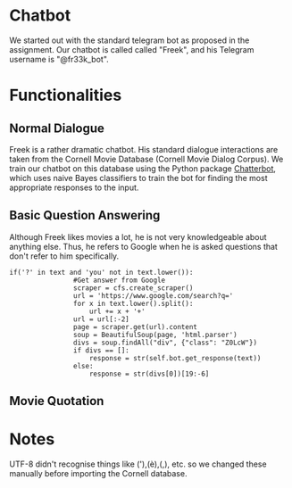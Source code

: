 # Chatbot

We started out with the standard telegram bot as proposed in the assignment. Our chatbot is called called "Freek", and his Telegram username is "@fr33k_bot".

# Functionalities

## Normal Dialogue
Freek is a rather dramatic chatbot. His standard dialogue interactions are taken from the Cornell Movie Database (Cornell Movie Dialog Corpus). We train our chatbot on this database using the Python package [Chatterbot](https://pypi.python.org/pypi/ChatterBot/0.4.3), which uses naive Bayes classifiers to train the bot for finding the most appropriate responses to the input. 

## Basic Question Answering
Although Freek likes movies a lot, he is not very knowledgeable about anything else. Thus, he refers to Google when he is asked questions that don't refer to him specifically. 

```
if('?' in text and 'you' not in text.lower()):
                #Get answer from Google
                scraper = cfs.create_scraper()
                url = 'https://www.google.com/search?q='
                for x in text.lower().split():
                    url += x + '+'
                url = url[:-2]
                page = scraper.get(url).content
                soup = BeautifulSoup(page, 'html.parser')
                divs = soup.findAll("div", {"class": "Z0LcW"})
                if divs == []:
                    response = str(self.bot.get_response(text))
                else:
                    response = str(divs[0])[19:-6]
```

## Movie Quotation

# Notes
UTF-8 didn't recognise things like ('),(è),(,), etc. so we changed these manually before importing the Cornell database.
